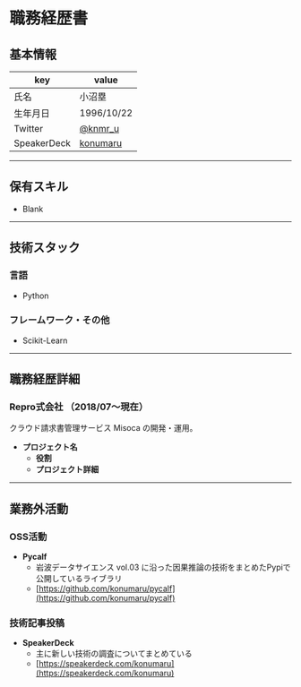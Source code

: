 # 職務経歴書

## 基本情報

| key         | value                                        |
| ----------- | -------------------------------------------- |
| 氏名        | 小沼塁                                       |
| 生年月日    | 1996/10/22                                   |
| Twitter     | [@knmr_u](htftps://twitter.com/knmr_u)       |
| SpeakerDeck | [konumaru](https://speakerdeck.com/konumaru) |

---

## 保有スキル

- Blank

---

## 技術スタック

### 言語

- Python

### フレームワーク・その他

- Scikit-Learn

---

## 職務経歴詳細

### Repro式会社 （2018/07〜現在）

クラウド請求書管理サービス Misoca の開発・運用。

- **プロジェクト名**
  - **役割**
  - **プロジェクト詳細**

<!-- Template:
### 会社名 (YYYY/MM ~ YYYY/MM)

主な職務について

- **プロジェクト名**
  - **役割**
  - **プロジェクト詳細**
 -->

---

## 業務外活動

### OSS活動

- **Pycalf**
  - 岩波データサイエンス vol.03 に沿った因果推論の技術をまとめたPypiで公開しているライブラリ
  - [https://github.com/konumaru/pycalf](https://github.com/konumaru/pycalf)

<!-- Template:
- **活動名**
  - 主な内容
  - [url](url)
 -->

### 技術記事投稿

- **SpeakerDeck**
    - 主に新しい技術の調査についてまとめている
    - [https://speakerdeck.com/konumaru](https://speakerdeck.com/konumaru)


<!-- Template:
- **Platform**
  - 主な内容
  - [url](url)
 -->
